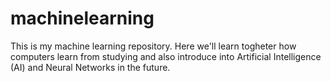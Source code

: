 # machinelearning
This is my machine learning repository. Here we'll learn togheter how computers learn from studying and also introduce into Artificial Intelligence (AI) and Neural Networks in the future.

